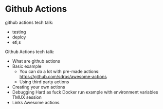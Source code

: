 # Github Actions

github actions tech talk:
- testing
- deploy
- etl;s


Github Actions tech talk:

- What are github actions
- Basic example
  - You can do a lot with pre-made actions: https://github.com/sdras/awesome-actions
  - Using third party actions
- Creating your own actions
- Debugging
  Hard as fuck
  Docker run example with environment variables
  TMUX session
- Links
  Awesome actions
